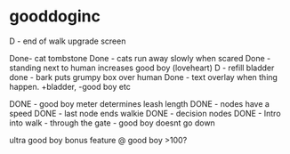 # gooddoginc
D - end of walk upgrade screen

Done- cat tombstone
Done - cats run away slowly when scared
Done - standing next to human increases good boy (loveheart)
D - refill bladder
done - bark puts grumpy box over human
Done - text overlay when thing happen. +bladder, -good boy etc

DONE - good boy meter determines leash length
DONE - nodes have a speed
DONE - last node ends walkie
DONE - decision nodes
DONE - Intro into walk - through the gate - good boy doesnt go down

ultra good boy bonus feature @ good boy >100?
